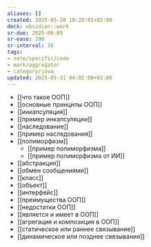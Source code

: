 ```yaml
---
aliases: []
created: 2025-05-20 10:20:01+03:00
deck: obsidian::work
sr-due: 2025-06-09
sr-ease: 290
sr-interval: 16
tags:
- note/specific/code
- mark/aggregator
- category/java
updated: 2025-05-31 04:02:08+03:00
---
```


- [[что такое ООП]]
- [[основные принципы ООП]]
- [[инкапсуляция]]
- [[пример инкапсуляции]]
- [[наследование]]
- [[пример наследования]]
- [[полиморфизм]]
	- [[пример полиморфизма]]
	- [[пример полиморфизма от ИИ]]
- [[абстракция]]
- [[обмен сообщениями]]
- [[класс]]
- [[объект]]
- [[интерфейс]]
- [[преимущества ООП]]
- [[недостатки ООП]]
- [[является и имеет в ООП]]
- [[агрегация и композиция в ООП]]
- [[статическое или раннее связывание]]
- [[динамическое или позднее связывание]]